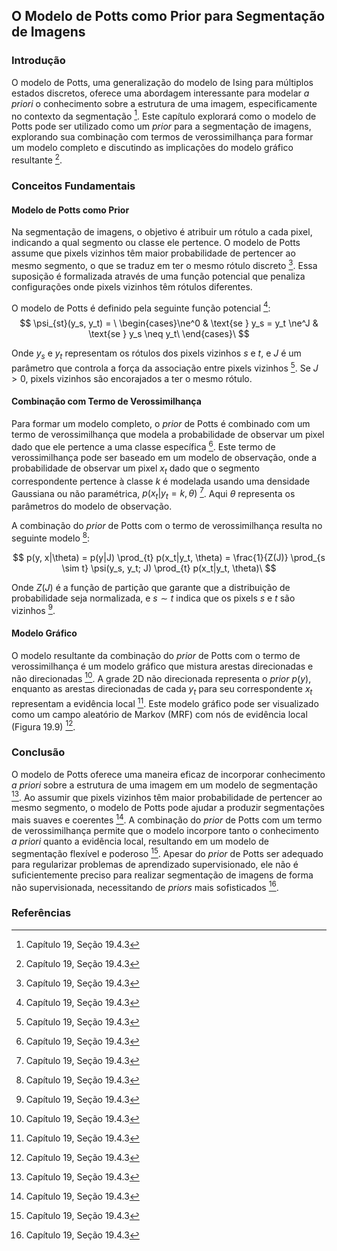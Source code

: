 ## O Modelo de Potts como Prior para Segmentação de Imagens

### Introdução
O modelo de Potts, uma generalização do modelo de Ising para múltiplos estados discretos, oferece uma abordagem interessante para modelar *a priori* o conhecimento sobre a estrutura de uma imagem, especificamente no contexto da segmentação [^6]. Este capítulo explorará como o modelo de Potts pode ser utilizado como um *prior* para a segmentação de imagens, explorando sua combinação com termos de verossimilhança para formar um modelo completo e discutindo as implicações do modelo gráfico resultante [^6].

### Conceitos Fundamentais

#### Modelo de Potts como Prior
Na segmentação de imagens, o objetivo é atribuir um rótulo a cada pixel, indicando a qual segmento ou classe ele pertence. O modelo de Potts assume que pixels vizinhos têm maior probabilidade de pertencer ao mesmo segmento, o que se traduz em ter o mesmo rótulo discreto [^6]. Essa suposição é formalizada através de uma função potencial que penaliza configurações onde pixels vizinhos têm rótulos diferentes.

O modelo de Potts é definido pela seguinte função potencial [^5]:
$$ \psi_{st}(y_s, y_t) = \ \begin{cases}\ne^0 & \text{se } y_s = y_t \ne^J & \text{se } y_s \neq y_t\ \end{cases}\ $$

Onde $y_s$ e $y_t$ representam os rótulos dos pixels vizinhos $s$ e $t$, e $J$ é um parâmetro que controla a força da associação entre pixels vizinhos [^5]. Se $J > 0$, pixels vizinhos são encorajados a ter o mesmo rótulo.

#### Combinação com Termo de Verossimilhança
Para formar um modelo completo, o *prior* de Potts é combinado com um termo de verossimilhança que modela a probabilidade de observar um pixel dado que ele pertence a uma classe específica [^6]. Este termo de verossimilhança pode ser baseado em um modelo de observação, onde a probabilidade de observar um pixel $x_t$ dado que o segmento correspondente pertence à classe $k$ é modelada usando uma densidade Gaussiana ou não paramétrica, $p(x_t|y_t = k, \theta)$ [^6]. Aqui $\theta$ representa os parâmetros do modelo de observação.

A combinação do *prior* de Potts com o termo de verossimilhança resulta no seguinte modelo [^6]:

$$ p(y, x|\theta) = p(y|J) \prod_{t} p(x_t|y_t, \theta) = \frac{1}{Z(J)} \prod_{s \sim t} \psi(y_s, y_t; J) \prod_{t} p(x_t|y_t, \theta)\ $$

Onde $Z(J)$ é a função de partição que garante que a distribuição de probabilidade seja normalizada, e $s \sim t$ indica que os pixels $s$ e $t$ são vizinhos [^6].

#### Modelo Gráfico
O modelo resultante da combinação do *prior* de Potts com o termo de verossimilhança é um modelo gráfico que mistura arestas direcionadas e não direcionadas [^6]. A grade 2D não direcionada representa o *prior* $p(y)$, enquanto as arestas direcionadas de cada $y_t$ para seu correspondente $x_t$ representam a evidência local [^6]. Este modelo gráfico pode ser visualizado como um campo aleatório de Markov (MRF) com nós de evidência local (Figura 19.9) [^6].

### Conclusão
O modelo de Potts oferece uma maneira eficaz de incorporar conhecimento *a priori* sobre a estrutura de uma imagem em um modelo de segmentação [^6]. Ao assumir que pixels vizinhos têm maior probabilidade de pertencer ao mesmo segmento, o modelo de Potts pode ajudar a produzir segmentações mais suaves e coerentes [^6]. A combinação do *prior* de Potts com um termo de verossimilhança permite que o modelo incorpore tanto o conhecimento *a priori* quanto a evidência local, resultando em um modelo de segmentação flexível e poderoso [^6]. Apesar do *prior* de Potts ser adequado para regularizar problemas de aprendizado supervisionado, ele não é suficientemente preciso para realizar segmentação de imagens de forma não supervisionada, necessitando de *priors* mais sofisticados [^6].

### Referências
[^5]: Capítulo 19, Seção 19.4.3
[^6]: Capítulo 19, Seção 19.4.3

<!-- END -->